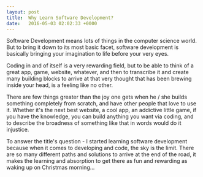 ```yaml
---
layout: post
title:  Why Learn Software Development?
date:   2016-05-03 02:02:33 +0000
---
```


Software Development means lots of things in the computer science world. But to bring it down to its most basic facet, software development is basically bringing your imagination to life before your very eyes.

Coding in and of itself is a very rewarding field, but to be able to think of a great app, game, website, whatever, and then to transcribe it and create many building blocks to arrive at that very thought that has been brewing inside your head, is a feeling like no other.

There are few things greater than the joy one gets when he / she builds something completely from scratch, and have other people that love to use it. Whether it's the next best website, a cool app, an addictive little game, if you have the knowledge, you can build anything you want via coding, and to describe the broadness of something like that in words would do it injustice.

To answer the title's question - I started learning software development because when it comes to developing and code, the sky is the limit. There are so many different paths and solutions to arrive at the end of the road, it makes the learning and absorption to get there as fun and rewarding as waking up on Christmas morning...

